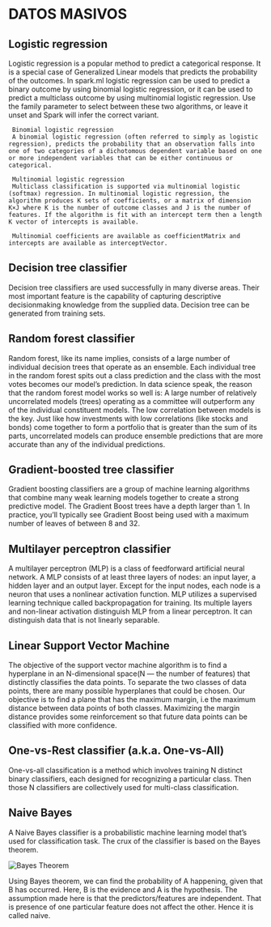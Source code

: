 # DATOS MASIVOS

## Logistic regression
Logistic regression is a popular method to predict a categorical response. It is a special case of Generalized Linear models that predicts the probability of the outcomes. In spark.ml logistic regression can be used to predict a binary outcome by using binomial logistic regression, or it can be used to predict a multiclass outcome by using multinomial logistic regression. Use the family parameter to select between these two algorithms, or leave it unset and Spark will infer the correct variant.

     Binomial logistic regression
     A binomial logistic regression (often referred to simply as logistic regression), predicts the probability that an observation falls into one of two categories of a dichotomous dependent variable based on one or more independent variables that can be either continuous or categorical.
     
     Multinomial logistic regression
     Multiclass classification is supported via multinomial logistic (softmax) regression. In multinomial logistic regression, the algorithm produces K sets of coefficients, or a matrix of dimension K×J where K is the number of outcome classes and J is the number of features. If the algorithm is fit with an intercept term then a length K vector of intercepts is available. 
     
     Multinomial coefficients are available as coefficientMatrix and intercepts are available as interceptVector.
     
## Decision tree classifier
Decision tree classifiers are used successfully in many diverse areas. Their most important feature is the capability of capturing descriptive decisionmaking knowledge from the supplied data. Decision tree can be generated from training sets.

## Random forest classifier
Random forest, like its name implies, consists of a large number of individual decision trees that operate as an ensemble. Each individual tree in the random forest spits out a class prediction and the class with the most votes becomes our model’s prediction. In data science speak, the reason that the random forest model works so well is:
A large number of relatively uncorrelated models (trees) operating as a committee will outperform any of the individual constituent models.
The low correlation between models is the key. Just like how investments with low correlations (like stocks and bonds) come together to form a portfolio that is greater than the sum of its parts, uncorrelated models can produce ensemble predictions that are more accurate than any of the individual predictions.

## Gradient-boosted tree classifier
Gradient boosting classifiers are a group of machine learning algorithms that combine many weak learning models together to create a strong predictive model. The Gradient Boost trees have a depth larger than 1. In practice, you’ll typically see Gradient Boost being used with a maximum number of leaves of between 8 and 32.

## Multilayer perceptron classifier
A multilayer perceptron (MLP) is a class of feedforward artificial neural network. A MLP consists of at least three layers of nodes: an input layer, a hidden layer and an output layer. Except for the input nodes, each node is a neuron that uses a nonlinear activation function. MLP utilizes a supervised learning technique called backpropagation for training. Its multiple layers and non-linear activation distinguish MLP from a linear perceptron. It can distinguish data that is not linearly separable.

## Linear Support Vector Machine
The objective of the support vector machine algorithm is to find a hyperplane in an N-dimensional space(N — the number of features) that distinctly classifies the data points. To separate the two classes of data points, there are many possible hyperplanes that could be chosen. Our objective is to find a plane that has the maximum margin, i.e the maximum distance between data points of both classes. Maximizing the margin distance provides some reinforcement so that future data points can be classified with more confidence.

## One-vs-Rest classifier (a.k.a. One-vs-All)
One-vs-all classification is a method which involves training N distinct binary classifiers, each designed for recognizing a particular class. Then those N classifiers are collectively used for multi-class classification.

## Naive Bayes
A Naive Bayes classifier is a probabilistic machine learning model that’s used for classification task. The crux of the classifier is based on the Bayes theorem.

![Bayes Theorem](https://miro.medium.com/max/510/1*tjcmj9cDQ-rHXAtxCu5bRQ.png)

Using Bayes theorem, we can find the probability of A happening, given that B has occurred. Here, B is the evidence and A is the hypothesis. The assumption made here is that the predictors/features are independent. That is presence of one particular feature does not affect the other. Hence it is called naive.
